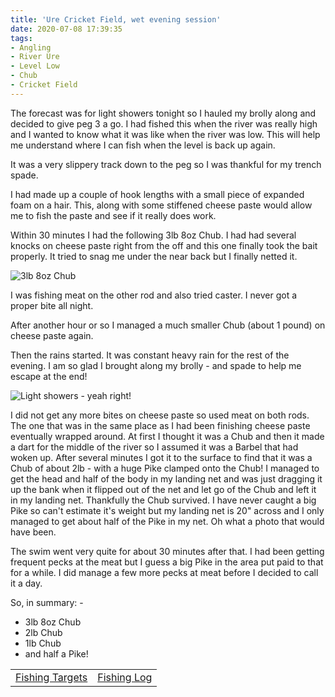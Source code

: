 ```yaml
---
title: 'Ure Cricket Field, wet evening session'
date: 2020-07-08 17:39:35
tags:
- Angling
- River Ure
- Level Low
- Chub
- Cricket Field
---
```

The forecast was for light showers tonight so I hauled my brolly along and decided to give peg 3 a go. I had fished this when the river was really high and I wanted to know what it was like when the river was low. This will help me understand where I can fish when the level is back up again.

It was a very slippery track down to the peg so I was thankful for my trench spade. 

I had made up a couple of hook lengths with a small piece of expanded foam on a hair. This, along with some stiffened cheese paste would allow me to fish the paste and see if it really does work.

Within 30 minutes I had the following 3lb 8oz Chub. I had had several knocks on cheese paste right from the off and this one finally took the bait properly. It tried to snag me under the near back but I finally netted it.

![3lb 8oz Chub](/images/2020-07-08/0fc2c74419c242699b3ac5ece5f7df8a.jpg)


I was fishing meat on the other rod and also tried caster. I never got a proper bite all night.

After another hour or so I managed a much smaller Chub (about 1 pound) on cheese paste again.

Then the rains started. It was constant heavy rain for the rest of the evening. I am so glad I brought along my brolly - and spade to help me escape at the end!


![Light showers - yeah right!](/images/2020-07-08/6eb67ac584a746929e34b98681a0a654.jpg)


I did not get any more bites on cheese paste so used meat on both rods. The one that was in the same place as I had been finishing cheese paste eventually wrapped around. At first I thought it was a Chub and then it made a dart for the middle of the river so I assumed it was a Barbel that had woken up. After several minutes I got it to the surface to find that it was a Chub of about 2lb - with a huge Pike clamped onto the Chub! I managed to get the head and half of the body in my landing net and was just dragging it up the bank when it flipped out of the net and let go of the Chub and left it in my landing net. Thankfully the Chub survived. I have never caught a big Pike so can't estimate it's weight but my landing net is 20" across and I only managed to get about half of the Pike in my net. Oh what a photo that would have been.

The swim went very quite for about 30 minutes after that. I had been getting frequent pecks at the meat but I guess a big Pike in the area put paid to that for a while. I did manage a few more pecks at meat before I decided to call it a day.

So, in summary: -
- 3lb 8oz Chub
- 2lb Chub
- 1lb Chub
- and half a Pike!

|||
|---------|------|
|<a href="/2020/07/20200726-Fishing-Targets/">Fishing Targets</a>|<a href="/2020/08/20200816-FishingLog/">Fishing Log</a>|
